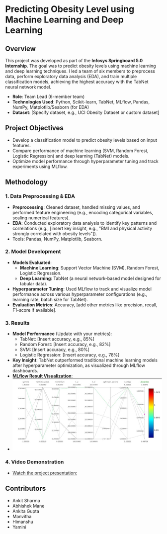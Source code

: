 # Predicting Obesity Level using Machine Learning and Deep Learning

## Overview

This project was developed as part of the **Infosys Springboard 5.0 Internship**. The goal was to predict obesity levels using machine learning and deep learning techniques. I led a team of six members to preprocess data, perform exploratory data analysis (EDA), and train multiple classification models, achieving the highest accuracy with the TabNet neural network model.

- **Role**: Team Lead (6-member team)
- **Technologies Used**: Python, Scikit-learn, TabNet, MLflow, Pandas, NumPy, Matplotlib/Seaborn (for EDA)
- **Dataset**: \[Specify dataset, e.g., UCI Obesity Dataset or custom dataset\]

## Project Objectives

- Develop a classification model to predict obesity levels based on input features.
- Compare performance of machine learning (SVM, Random Forest, Logistic Regression) and deep learning (TabNet) models.
- Optimize model performance through hyperparameter tuning and track experiments using MLflow.

## Methodology

### 1. Data Preprocessing & EDA

- **Preprocessing**: Cleaned dataset, handled missing values, and performed feature engineering (e.g., encoding categorical variables, scaling numerical features).
- **EDA**: Conducted exploratory data analysis to identify key patterns and correlations (e.g., \[insert key insight, e.g., "BMI and physical activity strongly correlated with obesity levels"\]).
- Tools: Pandas, NumPy, Matplotlib, Seaborn.

### 2. Model Development

- **Models Evaluated**:
  - **Machine Learning**: Support Vector Machine (SVM), Random Forest, Logistic Regression.
  - **Deep Learning**: TabNet (a neural network-based model designed for tabular data).
- **Hyperparameter Tuning**: Used MLflow to track and visualize model performance across various hyperparameter configurations (e.g., learning rate, batch size for TabNet).
- **Evaluation Metrics**: Accuracy, \[add other metrics like precision, recall, F1-score if available\].

### 3. Results

- **Model Performance** (Update with your metrics):
  - TabNet: \[Insert accuracy, e.g., 85%\]
  - Random Forest: \[Insert accuracy, e.g., 82%\]
  - SVM: \[Insert accuracy, e.g., 80%\]
  - Logistic Regression: \[Insert accuracy, e.g., 78%\]
- **Key Insight**: TabNet outperformed traditional machine learning models after hyperparameter optimization, as visualized through MLflow dashboards.
- **MLflow Result Visualization**:
- ![Alt text](https://github.com/Infosys-SpringBoard-interns/Ankit-Sharma/blob/90b03c6b616f97b7169b44bcea414c25ef572ae5/tabnet_mlflow_result.jpg)

### 4. Video Demonstration

- [Watch the project presentation:](https://youtu.be/9TPm-FA387Q)

## Contributors

- Ankit Sharma
- Abhishek Mane
- Ankita Gupta
- Manvitha
- Himanshu
- Yamini
